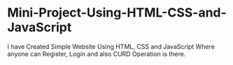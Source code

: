 # Mini-Project-Using-HTML-CSS-and-JavaScript

I have Created Simple Website Using HTML, CSS and JavaScript Where anyone can Register, Login and also CURD Operation is there.
